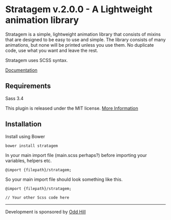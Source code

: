 # Stratagem v.2.0.0 - A Lightweight animation library

Stratagem is a simple, lightweight animation library that consists of mixins that are designed to be easy to use and simple.
The library consists of many animations, but none will be printed unless you use them. No duplicate code, use what you want and leave the rest.

Stratagem uses SCSS syntax.

[Documentation](http://oddhill.github.io/Stratagem/documentation/)

## Requirements
Sass 3.4

This plugin is released under the MIT license.
[More Information](http://opensource.org/licenses/MIT)

## Installation

Install using Bower

```
bower install stratagem
```

In your main import file (main.scss perhaps?) before importing your variables, helpers etc.
```
@import {filepath}/stratagem;
```

So your main import file should look something like this.
```
@import {filepath}/stratagem;

// Your other Scss code here

```

******

Development is sponsored by [Odd Hill](http://oddhill.se)
